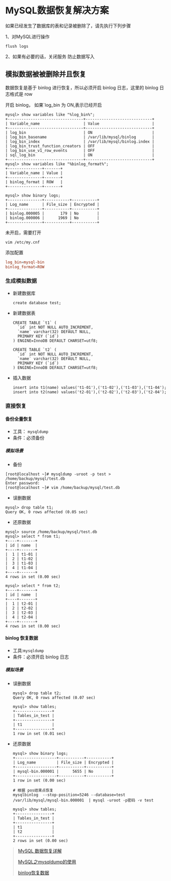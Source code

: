 # MySQL数据恢复解决方案

如果已经发生了数据库的表和记录被删除了，请先执行下列步骤

1、对MySQL进行操作

```msyql
flush logs
```

2、如果有必要的话，关闭服务 防止数据写入

## 模拟数据被被删除并且恢复

数据恢复是基于 binlog 进行恢复，所以必须开启 binlog 日志，这里的 binlog 日志格式是 row 

开启 binlog， 如果`log_bin 为 ON,表示已经开启

```log
mysql> show variables like "%log_bin%";
+---------------------------------+-----------------------------+
| Variable_name                   | Value                       |
+---------------------------------+-----------------------------+
| log_bin                         | ON                          |
| log_bin_basename                | /var/lib/mysql/binlog       |
| log_bin_index                   | /var/lib/mysql/binlog.index |
| log_bin_trust_function_creators | OFF                         |
| log_bin_use_v1_row_events       | OFF                         |
| sql_log_bin                     | ON                          |
+---------------------------------+-----------------------------+
mysql> show variables like "%binlog_format%";
+---------------+-------+
| Variable_name | Value |
+---------------+-------+
| binlog_format | ROW   |
+---------------+-------+

mysql> show binary logs;
+---------------+-----------+-----------+
| Log_name      | File_size | Encrypted |
+---------------+-----------+-----------+
| binlog.000005 |       179 | No        |
| binlog.000006 |      1969 | No        |
+---------------+-----------+-----------+

```

未开启，需要打开 

```shell
vim /etc/my.cnf
```

添加配置

```conf
log_bin=mysql-bin
binlog_format=ROW
```

### 生成模拟数据

- 新建数据库

  ```mysql
  create database test;
  ```

- 新建数据表

  ```mysql
  CREATE TABLE `t1` (
    `id` int NOT NULL AUTO_INCREMENT,
    `name` varchar(32) DEFAULT NULL,
    PRIMARY KEY (`id`)
  ) ENGINE=InnoDB DEFAULT CHARSET=utf8;
  
  CREATE TABLE `t2` (
    `id` int NOT NULL AUTO_INCREMENT,
    `name` varchar(32) DEFAULT NULL,
    PRIMARY KEY (`id`)
  ) ENGINE=InnoDB DEFAULT CHARSET=utf8;
  ```

- 插入数据

  ```mysql
  insert into t1(name) values('t1-01'),('t1-02'),('t1-03'),('t1-04');
  insert into t2(name) values('t2-01'),('t2-02'),('t2-03'),('t2-04');
  ```

### 直接恢复

#### 备份全量恢复

- 工具： `mysqldump`
- 条件：必须备份

##### 模拟场景

- 备份

```SHELL
[root@localhost ~]# mysqldump -uroot -p test > /home/backup/mysql/test.db
Enter password: 
[root@localhost ~]# vim /home/backup/mysql/test.db
```

- 误删数据

```mysql
mysql> drop table t1;
Query OK, 0 rows affected (0.05 sec)
```

- 还原数据

```mysql
mysql> source /home/backup/mysql/test.db
mysql> select * from t1;
+----+-------+
| id | name  |
+----+-------+
|  1 | t1-01 |
|  2 | t1-02 |
|  3 | t1-03 |
|  4 | t1-04 |
+----+-------+
4 rows in set (0.00 sec)

mysql> select * from t2;
+----+-------+
| id | name  |
+----+-------+
|  1 | t2-01 |
|  2 | t2-02 |
|  3 | t2-03 |
|  4 | t2-04 |
+----+-------+
4 rows in set (0.00 sec)
```

#### binlog 恢复数据

- 工具:`mysqldump`
- 条件：必须开启 binlog 日志

##### 模拟场景

- 误删数据

  ```mysql
  mysql> drop table t2;
  Query OK, 0 rows affected (0.07 sec)
  
  mysql> show tables;
  +----------------+
  | Tables_in_test |
  +----------------+
  | t1             |
  +----------------+
  1 row in set (0.01 sec)
  ```

- 还原数据

  ```mysql
  mysql> show binary logs;
  +------------------+-----------+-----------+
  | Log_name         | File_size | Encrypted |
  +------------------+-----------+-----------+
  | mysql-bin.000001 |      5655 | No        |
  +------------------+-----------+-----------+
  1 row in set (0.00 sec)
  ```

  ```shell
  # 根据 pos结束点恢复
  mysqlbinlog  --stop-position=5246 --database=test /var/lib/mysql/mysql-bin.000001  | mysql -uroot -p密码 -v test
  ```

  ```mysql
  mysql> show tables;
  +----------------+
  | Tables_in_test |
  +----------------+
  | t1             |
  | t2             |
  +----------------+
  2 rows in set (0.00 sec)
  ```

  

> [MySQL 数据恢复详解](https://www.jianshu.com/p/e692d8ae4b1f)
>
> [MySQL之mysqldump的使用](https://www.cnblogs.com/markLogZhu/p/11398028.html)
>
> [binlog恢复数据](https://www.cnblogs.com/YCcc/p/10825870.html)







